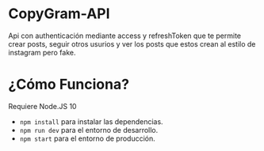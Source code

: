 # CopyGram-API

Api con authenticación mediante access y refreshToken que te permite crear posts, seguir otros usurios y ver los posts que estos crean al estilo de instagram pero fake.

# ¿Cómo Funciona?

Requiere Node.JS 10

- `npm install` para instalar las dependencias.
- `npm run dev` para el entorno de desarrollo.
- `npm start` para el entorno de producción.
